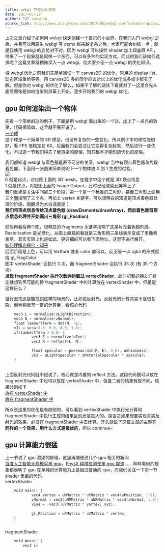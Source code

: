 ```yaml
---
title: webgl 性能优化初尝
date: 2017-05-13
author: TAT.vorshen
source_link: http://www.alloyteam.com/2017/05/webgl-performance-optimizations-first-taste/
---
```


<!-- {% raw %} - for jekyll -->

上次文章介绍了如何用 webgl 快速创建一个自己的小世界，在我们入门 webgl 之后，并且可以用原生 webgl 写 demo 越来越复杂之后，大家可能会纠结一点：就是我使用 webgl 的姿势对不对。因为 webgl 可以操控 shader 加上超底层 API，带来了一个现象就是同样一个东西，可以有多种的实现方式，而此时我们该如何选择呢？这篇文章将稍微深入一点 webgl，给大家介绍一点 webgl 的优化知识。

讲 webgl 优化之前我们先简单回忆一下 canvas2D 的优化，常用的 display list、动态区域重绘等等。用 canvas2D 多的同学应该对以上的优化或多或少都有了解，但是你对 webgl 的优化了解么，如果不了解的话往下看就对了～这里会先从底层图像是如何渲染到屏幕上开始，逐步开始我们的 webgl 优化。  

## gpu 如何渲染出一个物体

先看一个简单的球的例子，下面是用 webgl 画出来的一个球，加上了一点光的效果，代码很简单，这里就不展开说了。  
[一个球](https://vorshen.github.io/simple-3d-text-universe/doc/0.html)  
这个球是一个简单的 3D 模型，也没有复杂的一些变化，所以例子中的球性能很好，看 FPS 值稳定在 60。后面我们会尝试让它变得复杂起来，然后进行一些优化，不过这一节我们得先了解渲染的原理，知其根本才能知道优化的原理。

我们都知道 webgl 与着色器是密不可分的关系，webgl 当中有顶点着色器和片段着色器，下面用一张图来简单说明下一个物体由 0 到 1 生成的过程。  
![](http://www.alloyteam.com/wp-content/uploads/2017/05/1-300x164.png)  
0 就是起点，对应图上面的 3D mesh，在程序中这个就是 3D 顶点信息  
1 就是终点，对应图上面的 Image Output，此时已经渲染到屏幕上了  
我们重点是关注中间那三个阶段，第一个是一个标准的三角形，甚至三角形上面用三个圈指明了三个点，再加上 vertex 关键字，可以很明白的知道是顶点着色器处理的阶段，图翻译为大白话就是：  
**我们将顶点信息传给顶点着色器 (drawElements/drawArray)，然后着色器将顶点信息处理并开始画出三角形 (gl_Position)**

然后再看后两个图，很明显的 fragments 关键字指明了这是片元着色器阶段。Rasterization 是光栅化，从图上直观的看就是三角形用三条线表示变成了用像素表示，其实实际上也是如此，更详细的可以看下面地址，这里不进行展开。  
[如何理解光栅化 - 知乎](https://www.zhihu.com/question/29163054)  
后面阶段是上色，可以用 textture 或者 color 都可以，反正统一以 rgba 的形式赋给 gl_FragColor  
图中 vertexShader 会执行 3 次，而 fragmentShader 会执行 35 次 (有 35 个方块)  
**发现 fragmentShader 执行次数远远超过 vertexShader**，此时机智的朋友们肯定就想到尽可能的将 fragmentShader 中的计算放在 vertexShader 中，但是能这样玩么？

强行去找还是能找到这样的场景的，比如说反射光。反射光的计算其实不是很复杂，但也稍微有一定的计算量，看核心代码

```c
    vec3 L = normalize(uLightDirection);
    vec3 N = normalize(vNormal);
    float lambertTerm = dot(N, -L);
    vIs = vec4(0.0, 0.0, 0.0, 1.0);
    if(lambertTerm > 0.0) {
            vec3 E = normalize(vEye);
            vec3 R = reflect(L, N);
 
            float specular = pow(max(dot(R, E), 0.0), uShininess);
            vIs = uLightSpecular * uMaterialSpecular * specular;
    }
 
```

上面反射光代码就不细说了，核心就是内置的 reflect 方法。这段代码既可以放在 fragmentShader 中也可以放在 vertexShader 中，但是二者的结果有些不同，结果分别如下  
[放在 vertexShader 中](https://vorshen.github.io/simple-3d-text-universe/doc/-1.html)  
[放在 fragmentShader 中](https://vorshen.github.io/simple-3d-text-universe/doc/0.html)

所以说这里的优化是有缺陷的，可以看到 vertexShader 中执行光计算和 fragmentShader 中执行生成的结果区别还是蛮大的。换言之如果想要实现真实反射光的效果，必须在 fragmentShader 中去计算。开头就说了这篇文章的主题在**同样的一个效果，用什么方式是最优的**，所以 continue~

## gpu 计算能力很猛

上一节说了 gpu 渲染的原理，这里再随便说几个 gpu 相关的新闻  
[百度人工智能大规模采用 gpu](http://www.leiphone.com/news/201609/cD4r03UnXsdVW3so.html)，[PhysX 碰撞检测使用 gpu 提速](https://en.wikipedia.org/wiki/PhysX)…… 种种类似的现象都表明了 gpu 在单纯的计算能力上是超过普通的 cpu，而我们关注一下前一节 shader 里面的代码  
vertexShader

```c
    void main() {
            vec4 vertex = uMMatrix * uRMatrix * vec4(aPosition, 1.0);
            vNormal = vec3(uNMMatrix * uNRMatrix * vec4(aNormal, 1.0));
            vEye = -vec3((uVMatrix * vertex).xyz);
 
            gl_Position = uPMatrix * uVMatrix * vertex;
    }
 
```

fragmentShader

```c
    void main() {
        vec3 L<
```


<!-- {% endraw %} - for jekyll -->